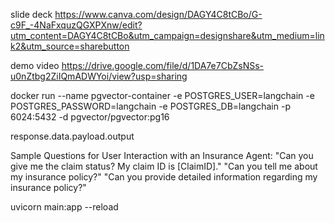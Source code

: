 
slide deck 
https://www.canva.com/design/DAGY4C8tCBo/G-c9F_-4NaFxquzQGXPXnw/edit?utm_content=DAGY4C8tCBo&utm_campaign=designshare&utm_medium=link2&utm_source=sharebutton

demo video
https://drive.google.com/file/d/1DA7e7CbZsNSs-u0nZtbg2ZiIQmADWYoi/view?usp=sharing





docker run --name pgvector-container -e POSTGRES_USER=langchain -e POSTGRES_PASSWORD=langchain -e POSTGRES_DB=langchain -p 6024:5432 -d pgvector/pgvector:pg16


response.data.payload.output


Sample Questions for User Interaction with an Insurance Agent:
"Can you give me the claim status? My claim ID is [ClaimID]."
"Can you tell me about my insurance policy?"
"Can you provide detailed information regarding my insurance policy?"

uvicorn main:app --reload

